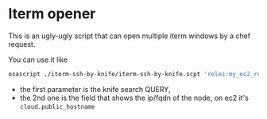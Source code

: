 # Iterm opener

This is an ugly-ugly script that can open multiple iterm windows by a chef request.

You can use it like
``` bash
osascript ./iterm-ssh-by-knife/iterm-ssh-by-knife.scpt 'roles:my_ec2_role' 'cloud.public_hostname'
```

* the first parameter is the knife search QUERY, 
* the 2nd one is the field that shows the ip/fqdn of the node, on ec2 it's ``cloud.public_hostname``
